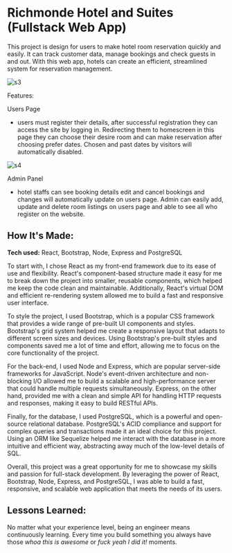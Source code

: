 # Richmonde Hotel and Suites (Fullstack Web App)

This project is design for users to make hotel room reservation quickly and easily. It can track customer data, manage bookings and check  guests in and out. With this web app, hotels can create an efficient, streamlined system for reservation management.

<!--**Link to project:** http://recruiters-love-seeing-live-demos.com/ -->

![s3](https://github.com/carminalamit/hotel-reservation-system/assets/95231683/24882a6e-70fd-4921-a58f-b95e03f502f2)

Features:

Users Page 
  - users must register their details, after successful registration they can access the site by logging in. Redirecting them to homescreen in this page they can choose their desire room and can make reservation after choosing prefer dates. Chosen and past dates by visitors will automatically disabled.


![s4](https://github.com/carminalamit/hotel-reservation-system/assets/95231683/23acca6a-80a8-426c-8ed8-f4e467fbc556)

Admin Panel 
  - hotel staffs can see booking details edit and cancel bookings and changes will automatically update on users page. Admin can easily add, update and delete room listings on users page and able to see all who register on the website.


## How It's Made:

**Tech used:** React, Bootstrap, Node, Express and PostgreSQL

To start with, I chose React as my front-end framework due to its ease of use and flexibility. React's component-based structure made it easy for me to break down the project into smaller, reusable components, which helped me keep the code clean and maintainable. Additionally, React's virtual DOM and efficient re-rendering system allowed me to build a fast and responsive user interface.

To style the project, I used Bootstrap, which is a popular CSS framework that provides a wide range of pre-built UI components and styles. Bootstrap's grid system helped me create a responsive layout that adapts to different screen sizes and devices. Using Bootstrap's pre-built styles and components saved me a lot of time and effort, allowing me to focus on the core functionality of the project.

For the back-end, I used Node and Express, which are popular server-side frameworks for JavaScript. Node's event-driven architecture and non-blocking I/O allowed me to build a scalable and high-performance server that could handle multiple requests simultaneously. Express, on the other hand, provided me with a clean and simple API for handling HTTP requests and responses, making it easy to build RESTful APIs.

Finally, for the database, I used PostgreSQL, which is a powerful and open-source relational database. PostgreSQL's ACID compliance and support for complex queries and transactions made it an ideal choice for this project. Using an ORM like Sequelize helped me interact with the database in a more intuitive and efficient way, abstracting away much of the low-level details of SQL.

Overall, this project was a great opportunity for me to showcase my skills and passion for full-stack development. By leveraging the power of React, Bootstrap, Node, Express, and PostgreSQL, I was able to build a fast, responsive, and scalable web application that meets the needs of its users.

<!-- ## Optimizations
*(optional)*

You don't have to include this section but interviewers *love* that you can not only deliver a final product that looks great but also functions efficiently. Did you write something then refactor it later and the result was 5x faster than the original implementation? Did you cache your assets? Things that you write in this section are **GREAT** to bring up in interviews and you can use this section as reference when studying for technical interviews! -->

## Lessons Learned:

No matter what your experience level, being an engineer means continuously learning. Every time you build something you always have those *whoa this is awesome* or *fuck yeah I did it!* moments.




